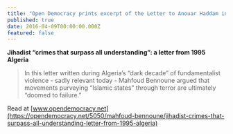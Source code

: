 ```yaml
---
title: "Open Democracy prints excerpt of the Letter to Anouar Haddam in honor of what would have been Mahfoud's 80th birthday"
published: true
date: 2016-04-09T00:00:00.000Z
featured: false
---
```

**Jihadist “crimes that surpass all understanding”: a letter from 1995 Algeria**

> In this letter written during Algeria’s “dark decade” of fundamentalist violence - sadly relevant today - Mahfoud Bennoune argued that movements purveying “Islamic states” through terror are ultimately “doomed to failure.”

Read at [www.opendemocracy.net](https://opendemocracy.net/5050/mahfoud-bennoune/jihadist-crimes-that-surpass-all-understanding-letter-from-1995-algeria)
